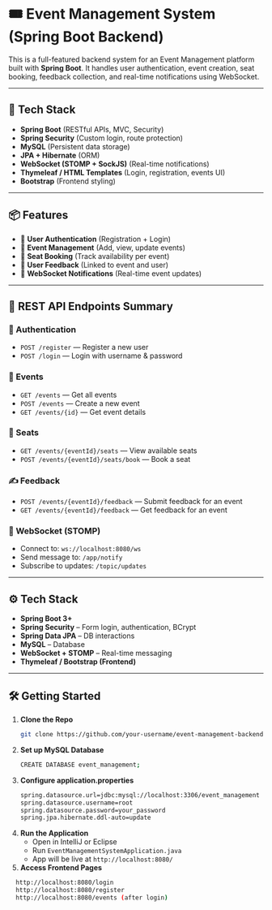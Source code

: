 # 🎟️ Event Management System (Spring Boot Backend)

This is a full-featured backend system for an Event Management platform built with **Spring Boot**. It handles user authentication, event creation, seat booking, feedback collection, and real-time notifications using WebSocket.

---

## 📁 Tech Stack

- **Spring Boot** (RESTful APIs, MVC, Security)
- **Spring Security** (Custom login, route protection)
- **MySQL** (Persistent data storage)
- **JPA + Hibernate** (ORM)
- **WebSocket (STOMP + SockJS)** (Real-time notifications)
- **Thymeleaf / HTML Templates** (Login, registration, events UI)
- **Bootstrap** (Frontend styling)

---

## 📦 Features

- 🔐 **User Authentication** (Registration + Login)
- 🎫 **Event Management** (Add, view, update events)
- 💺 **Seat Booking** (Track availability per event)
- 💬 **User Feedback** (Linked to event and user)
- 🔔 **WebSocket Notifications** (Real-time event updates)

---

## 🔗 REST API Endpoints Summary

### 🔐 Authentication
- `POST /register` — Register a new user
- `POST /login` — Login with username & password

### 📅 Events
- `GET /events` — Get all events
- `POST /events` — Create a new event
- `GET /events/{id}` — Get event details

### 💺 Seats
- `GET /events/{eventId}/seats` — View available seats
- `POST /events/{eventId}/seats/book` — Book a seat

### ✍️ Feedback
- `POST /events/{eventId}/feedback` — Submit feedback for an event
- `GET /events/{eventId}/feedback` — Get feedback for an event

### 📡 WebSocket (STOMP)
- Connect to: `ws://localhost:8080/ws`
- Send message to: `/app/notify`
- Subscribe to updates: `/topic/updates`

---

## ⚙️ Tech Stack

- **Spring Boot 3+**
- **Spring Security** – Form login, authentication, BCrypt
- **Spring Data JPA** – DB interactions
- **MySQL** – Database
- **WebSocket + STOMP** – Real-time messaging
- **Thymeleaf / Bootstrap (Frontend)**

---

## 🛠️ Getting Started

1. **Clone the Repo**  
   ```bash
   git clone https://github.com/your-username/event-management-backend.git

2. **Set up MySQL Database**
   ```bash
   CREATE DATABASE event_management;
3. **Configure application.properties**
   ```bash
   spring.datasource.url=jdbc:mysql://localhost:3306/event_management
   spring.datasource.username=root
   spring.datasource.password=your_password
   spring.jpa.hibernate.ddl-auto=update
4. **Run the Application**
   - Open in IntelliJ or Eclipse
   - Run `EventManagementSystemApplication.java`
   - App will be live at `http://localhost:8080/`
5. **Access Frontend Pages**
 ```bash
   http://localhost:8080/login
   http://localhost:8080/register
   http://localhost:8080/events (after login)

